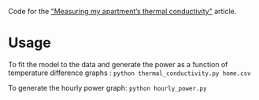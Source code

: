 Code for the ["Measuring my apartment’s thermal conductivity"](http://www.simonrajotte.com/2019/01/12/measuring-my-apartments-thermal-conductivity/) article.

# Usage
To fit the model to the data and generate the power as a function of temperature difference graphs :
```python thermal_conductivity.py home.csv```

To generate the hourly power graph:
```python hourly_power.py```